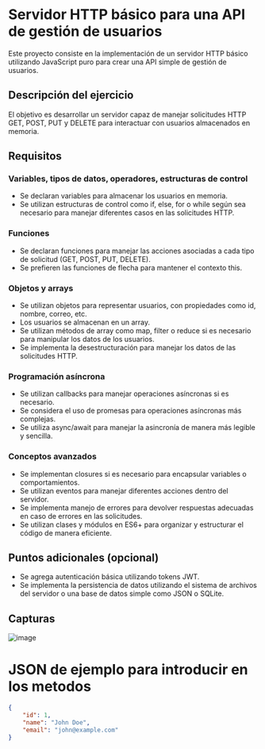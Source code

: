 # Servidor HTTP básico para una API de gestión de usuarios

Este proyecto consiste en la implementación de un servidor HTTP básico utilizando JavaScript puro para crear una API simple de gestión de usuarios.

## Descripción del ejercicio

El objetivo es desarrollar un servidor capaz de manejar solicitudes HTTP GET, POST, PUT y DELETE para interactuar con usuarios almacenados en memoria.

## Requisitos

### Variables, tipos de datos, operadores, estructuras de control

- Se declaran variables para almacenar los usuarios en memoria.
- Se utilizan estructuras de control como if, else, for o while según sea necesario para manejar diferentes casos en las solicitudes HTTP.

### Funciones

- Se declaran funciones para manejar las acciones asociadas a cada tipo de solicitud (GET, POST, PUT, DELETE).
- Se prefieren las funciones de flecha para mantener el contexto this.

### Objetos y arrays

- Se utilizan objetos para representar usuarios, con propiedades como id, nombre, correo, etc.
- Los usuarios se almacenan en un array.
- Se utilizan métodos de array como map, filter o reduce si es necesario para manipular los datos de los usuarios.
- Se implementa la desestructuración para manejar los datos de las solicitudes HTTP.

### Programación asíncrona

- Se utilizan callbacks para manejar operaciones asíncronas si es necesario.
- Se considera el uso de promesas para operaciones asíncronas más complejas.
- Se utiliza async/await para manejar la asincronía de manera más legible y sencilla.

### Conceptos avanzados

- Se implementan closures si es necesario para encapsular variables o comportamientos.
- Se utilizan eventos para manejar diferentes acciones dentro del servidor.
- Se implementa manejo de errores para devolver respuestas adecuadas en caso de errores en las solicitudes.
- Se utilizan clases y módulos en ES6+ para organizar y estructurar el código de manera eficiente.

## Puntos adicionales (opcional)

- Se agrega autenticación básica utilizando tokens JWT.
- Se implementa la persistencia de datos utilizando el sistema de archivos del servidor o una base de datos simple como JSON o SQLite.


## Capturas
![image](https://github.com/nanocodesecurityEc/BackEnd/assets/168138135/1161a126-d4c6-4236-bf31-f04aef8488fb)

# JSON de ejemplo para introducir en los metodos

```json
{
    "id": 1,
    "name": "John Doe",
    "email": "john@example.com"
}




